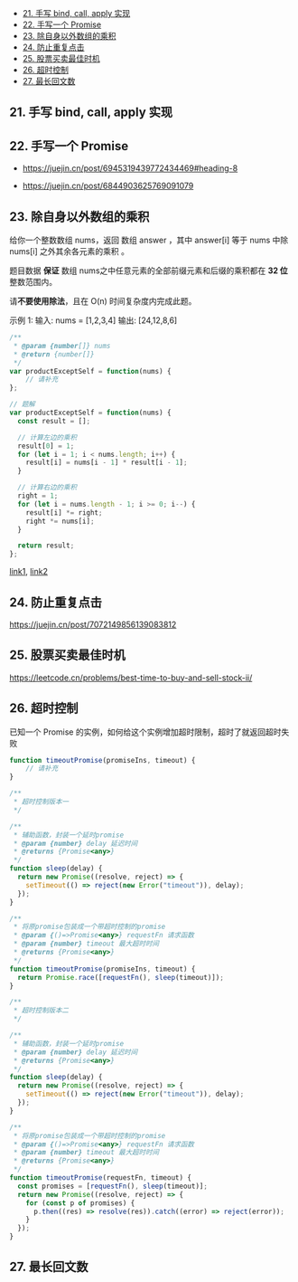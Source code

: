 - [21. 手写 bind, call, apply 实现](#21-手写-bind-call-apply-实现)
- [22. 手写一个 Promise](#22-手写一个-promise)
- [23. 除自身以外数组的乘积](#23-除自身以外数组的乘积)
- [24. 防止重复点击](#24-防止重复点击)
- [25. 股票买卖最佳时机](#25-股票买卖最佳时机)
- [26. 超时控制](#26-超时控制)
- [27. 最长回文数](#27-最长回文数)

## 21. 手写 bind, call, apply 实现

## 22. 手写一个 Promise
- https://juejin.cn/post/6945319439772434469#heading-8

- https://juejin.cn/post/6844903625769091079

## 23. 除自身以外数组的乘积
给你一个整数数组 nums，返回 数组 answer ，其中 answer[i] 等于 nums 中除 nums[i] 之外其余各元素的乘积 。

题目数据 **保证** 数组 nums之中任意元素的全部前缀元素和后缀的乘积都在 **32 位** 整数范围内。

请**不要使用除法**，且在 O(n) 时间复杂度内完成此题。

示例 1: 输入: nums = [1,2,3,4] 输出: [24,12,8,6]
```javascript
/**
 * @param {number[]} nums
 * @return {number[]}
 */
var productExceptSelf = function(nums) {
	// 请补充
};

// 题解
var productExceptSelf = function(nums) {
  const result = [];

  // 计算左边的乘积
  result[0] = 1;
  for (let i = 1; i < nums.length; i++) {
    result[i] = nums[i - 1] * result[i - 1];
  }

  // 计算右边的乘积
  right = 1;
  for (let i = nums.length - 1; i >= 0; i--) {
    result[i] *= right;
    right *= nums[i];
  }

  return result;
};
```
[link1](https://leetcode.cn/problems/product-of-array-except-self/), [link2](https://leetcode.cn/problems/product-of-array-except-self/solution/chu-zi-shen-yi-wai-shu-zu-de-cheng-ji-by-leetcode-/)

## 24. 防止重复点击
https://juejin.cn/post/7072149856139083812

## 25. 股票买卖最佳时机
https://leetcode.cn/problems/best-time-to-buy-and-sell-stock-ii/

## 26. 超时控制
已知一个 Promise 的实例，如何给这个实例增加超时限制，超时了就返回超时失败
```javascript
function timeoutPromise(promiseIns, timeout) {
	// 请补充
}

/**
 * 超时控制版本一
 */

/**
 * 辅助函数，封装一个延时promise
 * @param {number} delay 延迟时间
 * @returns {Promise<any>}
 */
function sleep(delay) {
  return new Promise((resolve, reject) => {
    setTimeout(() => reject(new Error("timeout")), delay);
  });
}

/**
 * 将原promise包装成一个带超时控制的promise
 * @param {()=>Promise<any>} requestFn 请求函数
 * @param {number} timeout 最大超时时间
 * @returns {Promise<any>}
 */
function timeoutPromise(promiseIns, timeout) {
  return Promise.race([requestFn(), sleep(timeout)]);
}

/**
 * 超时控制版本二
 */

/**
 * 辅助函数，封装一个延时promise
 * @param {number} delay 延迟时间
 * @returns {Promise<any>}
 */
function sleep(delay) {
  return new Promise((resolve, reject) => {
    setTimeout(() => reject(new Error("timeout")), delay);
  });
}

/**
 * 将原promise包装成一个带超时控制的promise
 * @param {()=>Promise<any>} requestFn 请求函数
 * @param {number} timeout 最大超时时间
 * @returns {Promise<any>}
 */
function timeoutPromise(requestFn, timeout) {
  const promises = [requestFn(), sleep(timeout)];
  return new Promise((resolve, reject) => {
    for (const p of promises) {
      p.then((res) => resolve(res)).catch((error) => reject(error));
    }
  });
}
```

## 27. 最长回文数